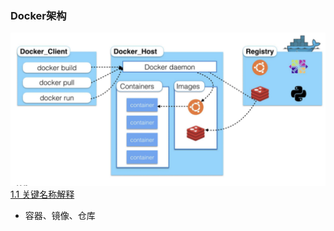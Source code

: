 ### Docker架构
![](../asserts/Pasted%20image%2020250724081651.png)
[1.1 关键名称解释](1.1%20关键名称解释.md)
- 容器、镜像、仓库